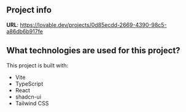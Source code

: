 ## Project info

**URL**: https://lovable.dev/projects/0d85ecdd-2669-4390-98c5-a86db6b917fe

## What technologies are used for this project?

This project is built with:

- Vite
- TypeScript
- React
- shadcn-ui
- Tailwind CSS
